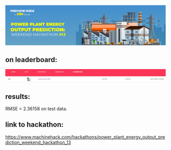 <img src=".images/Power Plant Energy_banner.jpg" />

## on leaderboard:
<img src= ".images/on_the_leaderboard.jpg" />

## results:
RMSE = 2.36158 on test data.

## link to hackathon:
https://www.machinehack.com/hackathons/power_plant_energy_output_prediction_weekend_hackathon_13
